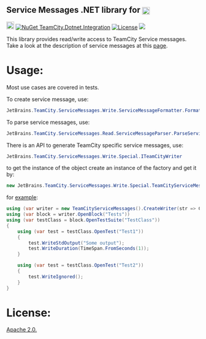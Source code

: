 ## Service Messages .NET library for [<img src="https://cdn.worldvectorlogo.com/logos/teamcity.svg" height="20" align="center"/>](https://www.jetbrains.com/teamcity/)

[<img src="http://jb.gg/badges/official.svg" height="20"/>](https://confluence.jetbrains.com/display/ALL/JetBrains+on+GitHub) [![NuGet TeamCity.Dotnet.Integration](https://buildstats.info/nuget/TeamCity.ServiceMessages?includePreReleases=false)](https://www.nuget.org/packages/TeamCity.ServiceMessages) [![License](https://img.shields.io/badge/License-Apache%202.0-blue.svg)](https://opensource.org/licenses/Apache-2.0) [<img src="http://teamcity.jetbrains.com/app/rest/builds/buildType:(id:TeamCityServiceMessages_TeamCityServiceMessages)/statusIcon"/>](http://teamcity.jetbrains.com/viewType.html?buildTypeId=TeamCityServiceMessages_TeamCityServiceMessages)


This library provides read/write access to TeamCity Service messages.
Take a look at the description of service messages at this [page](
http://confluence.jetbrains.net/display/TCDL/Build+Script+Interaction+with+TeamCity#BuildScriptInteractionwithTeamCity-ServiceMessages).

Usage:
======

Most use cases are covered in tests.

To create service message, use: 
```csharp
JetBrains.TeamCity.ServiceMessages.Write.ServiceMessageFormatter.FormatMessage
```	
To parse service messages, use: 
```csharp
JetBrains.TeamCity.ServiceMessages.Read.ServiceMessageParser.ParseServiceMessages
```
There is an API to generate TeamCity specific service messages, use: 
```csharp
JetBrains.TeamCity.ServiceMessages.Write.Special.ITeamCityWriter
```	
to get the instance of the object create an instance of the factory and get it by:
```csharp
new JetBrains.TeamCity.ServiceMessages.Write.Special.TeamCityServiceMessages().CreateWriter()
```

for [example](https://dotnetfiddle.net/4SoKKt):
```csharp
using (var writer = new TeamCityServiceMessages().CreateWriter(str => Console.WriteLine(str))
using (var block = writer.OpenBlock("Tests"))
using (var testClass = block.OpenTestSuite("TestClass"))
{
    using (var test = testClass.OpenTest("Test1"))
    {
        test.WriteStdOutput("Some output");
        test.WriteDuration(TimeSpan.FromSeconds(1));
    }

    using (var test = testClass.OpenTest("Test2"))
    {
        test.WriteIgnored();
    }
}
```

License:
========
[Apache 2.0.](https://github.com/JetBrains/TeamCity.ServiceMessages/blob/master/LICENSE.txt)
